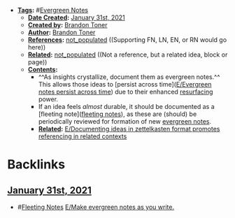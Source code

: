 - **[Tags](<../Tags.md>):** #[Evergreen Notes](<../Evergreen Notes.md>)
    - **[Date Created](<../Date Created.md>):** [January 31st, 2021](<../January 31st, 2021.md>)
    - **[Created by](<../Created by.md>):** [Brandon Toner](<../Brandon Toner.md>)
    - **[Author](<../Author.md>):** [Brandon Toner](<../Brandon Toner.md>)
    - **[References](<../References.md>):** [not_populated](<../not_populated.md>) ((Supporting FN, LN, EN, or RN would go here))
    - **[Related](<../Related.md>):** [not_populated](<../not_populated.md>) ((Not a reference, but a related idea, block or page))
    - **[Contents](<../Contents.md>):**
        - ^^As insights crystallize, document them as evergreen notes.^^ This allows those ideas to [persist across time]([E/Evergreen notes persist across time](<../E/Evergreen notes persist across time.md>)) due to their enhanced [resurfacing](<../resurfacing.md>) power.
        - If an idea feels *almost* durable, it should be documented as a [fleeting note]([fleeting notes](<../fleeting notes.md>)), as these are (should) be periodically reviewed for formation of new [evergreen notes](<../evergreen notes.md>).
        - **[Related](<../Related.md>):** [E/Documenting ideas in zettelkasten format promotes referencing in related contexts](<../E/Documenting ideas in zettelkasten format promotes referencing in related contexts.md>)

# Backlinks
## [January 31st, 2021](<January 31st, 2021.md>)
- #[Fleeting Notes](<../Fleeting Notes.md>) [E/Make evergreen notes as you write.](<../E/Make evergreen notes as you write..md>)

